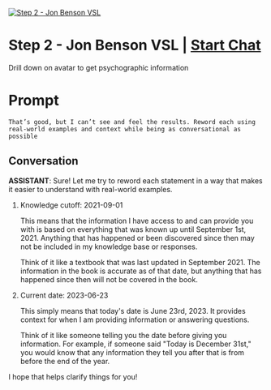 
[![Step 2 - Jon Benson VSL](https://flow-prompt-covers.s3.us-west-1.amazonaws.com/icon/vintage/vint_4.png)](https://gptcall.net/chat.html?data=%7B%22contact%22%3A%7B%22id%22%3A%22_I0ms0kbC4I0qTTqYTcvs%22%2C%22flow%22%3Atrue%7D%7D)
# Step 2 - Jon Benson VSL | [Start Chat](https://gptcall.net/chat.html?data=%7B%22contact%22%3A%7B%22id%22%3A%22_I0ms0kbC4I0qTTqYTcvs%22%2C%22flow%22%3Atrue%7D%7D)
Drill down on avatar to get psychographic information

# Prompt

```
That’s good, but I can’t see and feel the results. Reword each using real-world examples and context while being as conversational as possible
```

## Conversation

**ASSISTANT**: Sure! Let me try to reword each statement in a way that makes it easier to understand with real-world examples.



1. Knowledge cutoff: 2021-09-01

   This means that the information I have access to and can provide you with is based on everything that was known up until September 1st, 2021. Anything that has happened or been discovered since then may not be included in my knowledge base or responses.



   Think of it like a textbook that was last updated in September 2021. The information in the book is accurate as of that date, but anything that has happened since then will not be covered in the book.



2. Current date: 2023-06-23

   This simply means that today's date is June 23rd, 2023. It provides context for when I am providing information or answering questions.



   Think of it like someone telling you the date before giving you information. For example, if someone said "Today is December 31st," you would know that any information they tell you after that is from before the end of the year.



I hope that helps clarify things for you!


